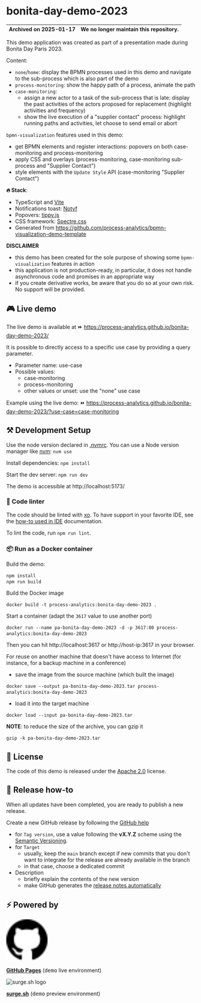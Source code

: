 # bonita-day-demo-2023

| Archived on 2025-01-17 | We no longer maintain this repository. |
| -------- | -------- |


This demo application was created as part of a presentation made during Bonita Day Paris 2023.

Content:
- `none`/`home`: display the BPMN processes used in this demo and navigate to the sub-process which is also part of the demo
- `process-monitoring`: show the happy path of a process, animate the path
- `case-monitoring`:
  - assign a new actor to a task of the sub-process that is late: display the past activities of the actors proposed for replacement (highlight activities and frequency)
  - show the live execution of a "supplier contact" process: highlight running paths and activities, let choose to send email or abort 

`bpmn-visualization` features used in this demo:
- get BPMN elements and register interactions: popovers on both case-monitoring and process-monitoring
- apply CSS and overlays (process-monitoring, case-monitoring sub-process and "Supplier Contact")
- style elements with the `Update Style` API (case-monitoring "Supplier Contact")

**🔥 Stack**:
- TypeScript and [Vite](https://vitejs.dev/)
- Notifications toast: [Notyf](https://carlosroso.com/notyf/)
- Popovers: [tippy.js](https://atomiks.github.io/tippyjs/)
- CSS framework: [Spectre.css](https://picturepan2.github.io/spectre/)
- Generated from https://github.com/process-analytics/bpmn-visualization-demo-template 

**DISCLAIMER**
- this demo has been created for the sole purpose of showing some `bpmn-visualization` features in action
- this application is not production-ready, in particular, it does not handle asynchronous code and promises in an appropriate way
- if you create derivative works, be aware that you do so at your own risk. No support will be provided.


## 🎮 Live demo

The live demo is available at ⏩ https://process-analytics.github.io/bonita-day-demo-2023/

It is possible to directly access to a specific use case by providing a query parameter.
- Parameter name: use-case
- Possible values:
  - case-monitoring
  - process-monitoring
  - other values or unset: use the "none" use case

Example using the live demo: ⏩ https://process-analytics.github.io/bonita-day-demo-2023/?use-case=case-monitoring


## ⚒️ Development Setup

Use the node version declared in [.nvmrc](.nvmrc). You can use a Node version manager like [nvm](https://github.com/nvm-sh/nvm): `nvm use`

Install dependencies: `npm install`

Start the dev server: `npm run dev`

The demo is accessible at http://localhost:5173/

### 🎨 Code linter

The code should be linted with [xo](https://github.com/xojs/xo). To have support in your favorite IDE, see the [how-to used in IDE](https://github.com/xojs/xo#editor-plugins) documentation. 

To lint the code, run `npm run lint`.


### 📦 Run as a Docker container

Build the demo:
```shell
npm install
npm run build
```

Build the Docker image
```shell
docker build -t process-analytics:bonita-day-demo-2023 .
```

Start a container (adapt the `3617` value to use another port)
```shell
docker run --name pa-bonita-day-demo-2023 -d -p 3617:80 process-analytics:bonita-day-demo-2023
```
Then you can hit http://localhost:3617 or http://host-ip:3617 in your browser.

For reuse on another machine that doesn't have access to Internet (for instance, for a backup machine in a conference)
- save the image from the source machine (which built the image)
```shell
docker save --output pa-bonita-day-demo-2023.tar process-analytics:bonita-day-demo-2023
```
- load it into the target machine
```shell
docker load --input pa-bonita-day-demo-2023.tar
```

**NOTE**: to reduce the size of the archive, you can gzip it
```shell
gzip -k pa-bonita-day-demo-2023.tar
```

## 📃 License

The code of this demo is released under the [Apache 2.0](LICENSE) license.


## 🚀 Release how-to

When all updates have been completed, you are ready to publish a new release.

Create a new GitHub release by following the [GitHub help](https://help.github.com/en/github/administering-a-repository/managing-releases-in-a-repository#creating-a-release)
- for `Tag version`, use a value following the **vX.Y.Z** scheme using the [Semantic Versioning](https://semver.org/).
- for `Target`
    - usually, keep the `main` branch except if new commits that you don't want to integrate for the release are already
      available in the branch
    - in that case, choose a dedicated commit
- Description
    - briefly explain the contents of the new version
    - make GitHub generates the [release notes automatically](https://docs.github.com/en/repositories/releasing-projects-on-github/automatically-generated-release-notes)


## ⚡ Powered by

<img src="docs/github-logo.svg" alt="GitHub logo" title="GitHub Pages" width="110"/>

**[GitHub Pages](https://pages.github.com/)** (<kbd>demo</kbd> live environment)

<img src="https://surge.sh/images/logos/svg/surge-logo.svg" alt="surge.sh logo" title="surge.sh" width="110"/>

**[surge.sh](https://surge.sh)** (<kbd>demo</kbd> preview environment)
